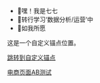 - 👋嘿！我是七七
- 🌱转行学习‘数据分析/运营’中
- 🌱如我所愿

<a id="custom-anchor"></a>
这是一个自定义锚点位置。

[跳转到自定义锚点](#custom-anchor)

[电商页面AB测试](https://github.com/qijuxing/A-B-testing-of-e-commerce-pages)
